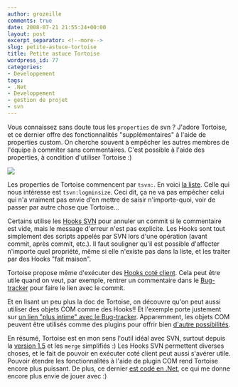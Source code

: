 ```yaml
---
author: grozeille
comments: true
date: 2008-07-21 21:55:24+00:00
layout: post
excerpt_separator: <!--more-->
slug: petite-astuce-tortoise
title: Petite astuce Tortoise
wordpress_id: 77
categories:
- Developpement
tags:
- .Net
- Developpement
- gestion de projet
- svn
---
```


Vous connaissez sans doute tous les `properties` de svn ?
J'adore Tortoise, et ce dernier offre des fonctionnalités "supplémentaires" à l'aide de properties custom.
On cherche souvent à empêcher les autres membres de l'équipe à commiter sans commentaires. C'est possible à l'aide des properties, à condition d'utiliser Tortoise :)

[![](http://grozeille.files.wordpress.com/2008/07/tortoisesvnminlogsize.png?w=300)](http://grozeille.files.wordpress.com/2008/07/tortoisesvnminlogsize.png)

<!--more-->

Les properties de Tortoise commencent par `tsvn:`. En voici [la liste](http://tortoisesvn.net/docs/release/TortoiseSVN_fr/tsvn-dug-propertypage.html#tsvn-dug-propertypage-tsvn-props).
Celle qui nous intéresse est `tsvn:logminsize`. Ceci dit, ça ne va pas empêcher celui qui n'a vraiment pas envie d'en mettre de saisir n'importe-quoi, voir de passer par autre chose que Tortoise...

Certains utilise les [Hooks SVN](http://tortoisesvn.net/docs/release/TortoiseSVN_fr/tsvn-repository-hooks.html) pour annuler un commit si le commentaire est vide, mais le message d'erreur n'est pas explicite. Les Hooks sont tout simplement des scripts appelés par SVN lors d'une opération (avant commit, après commit, etc.).
Il faut souligner qu'il est possible d'affecter n'importe quel propriété, même si elle n'existe pas dans la liste, et les traiter par des Hooks "fait maison".

Tortoise propose même d'exécuter des [Hooks coté client](http://tortoisesvn.net/docs/release/TortoiseSVN_fr/tsvn-dug-settings.html#tsvn-dug-settings-hooks). Cela peut être utile quand on veut, par exemple, rentrer un commentaire dans le [Bug-tracker](http://en.wikipedia.org/wiki/Bugtracker) pour faire le lien avec le commit.

Et en lisant un peu plus la doc de Tortoise, on découvre qu'on peut aussi utiliser des objets COM comme des Hooks!! Et l'exemple porte justement sur [un lien "plus intime" avec le Bug-tracker](http://tortoisesvn.net/docs/release/TortoiseSVN_fr/tsvn-dug-settings.html#tsvn-dug-settings-hooks-issuetracker). Apparemment, les objets COM peuvent être utilisés comme des plugins pour offrir bien [d'autre possibilités](http://tortoisesvn.net/docs/release/TortoiseSVN_fr/tsvn-dug-bugtracker.html#tsvn-dug-bugtracker-ref).

En résumé, Tortoise est en mon sens l'outil idéal avec SVN, surtout depuis la [version 1.5](http://tortoisesvn.net/downloads) et les `merge` simplifiés :)
Les Hooks SVN permettent diverses choses, et le fait de pouvoir en exécuter coté client peut aussi s'avérer utile. Pouvoir étendre les fonctionnalités à l'aide de plugin COM rend Tortoise encore plus puissant. De plus, ce dernier [est codé en .Net](http://tortoisesvn.tigris.org/svn/tortoisesvn/trunk/), ce qui me donne encore plus envie de jouer avec :)
